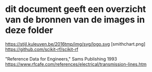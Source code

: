 # dit document geeft een overzicht van de bronnen van de images in deze folder


https://stijl.kuleuven.be/2016tmp/img/svg/logo.svg
[smithchart.png] https://github.com/scikit-rf/scikit-rf

"Reference Data for Engineers," Sams Publishing 1993  https://www.rfcafe.com/references/electrical/transmission-lines.htm